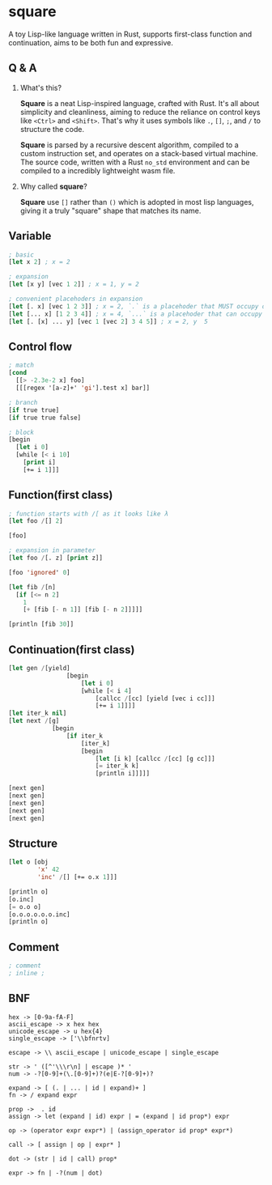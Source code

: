 # square

A toy Lisp-like language written in Rust, supports first-class function and continuation, aims to be both fun and expressive.

## Q & A

1.  What's this?

    **Square** is a neat Lisp-inspired language, crafted with Rust. It's all about simplicity and cleanliness, aiming to reduce the reliance on control keys like `<Ctrl>` and `<Shift>`. That's why it uses symbols like `.`, `[]`, `;`, and `/` to structure the code.

    **Square** is parsed by a recursive descent algorithm, compiled to a custom instruction set, and operates on a stack-based virtual machine. The source code, written with a Rust `no_std` environment and can be compiled to a incredibly lightweight wasm file.

2.  Why called **square**?

    **Square** use `[]` rather than `()` which is adopted in most lisp languages, giving it a truly "square" shape that matches its name.

## Variable

```lisp
; basic
[let x 2] ; x = 2

; expansion
[let [x y] [vec 1 2]] ; x = 1, y = 2

; convenient placehoders in expansion
[let [. x] [vec 1 2 3]] ; x = 2, `.` is a placehoder that MUST occupy one position
[let [... x] [1 2 3 4]] ; x = 4, `...` is a placehoder that can occupy zero or as many positions as possible
[let [. [x] ... y] [vec 1 [vec 2] 3 4 5]] ; x = 2, y  5
```

## Control flow

```lisp
; match
[cond
  [[> -2.3e-2 x] foo]
  [[[regex '[a-z]+' 'gi'].test x] bar]]

; branch
[if true true]
[if true true false]

; block
[begin 
  [let i 0]
  [while [< i 10]
    [print i]
    [+= i 1]]]
```

## Function(first class)

```lisp
; function starts with /[ as it looks like λ
[let foo /[] 2]

[foo]

; expansion in parameter
[let foo /[. z] [print z]]

[foo 'ignored' 0]

[let fib /[n] 
  [if [<= n 2] 
    1
    [+ [fib [- n 1]] [fib [- n 2]]]]]

[println [fib 30]]
```

## Continuation(first class)

```lisp
[let gen /[yield]
                [begin 
                    [let i 0]
                    [while [< i 4]
                        [callcc /[cc] [yield [vec i cc]]]
                        [+= i 1]]]]
[let iter_k nil]
[let next /[g]
            [begin 
                [if iter_k
                    [iter_k]
                    [begin
                        [let [i k] [callcc /[cc] [g cc]]]
                        [= iter_k k]
                        [println i]]]]]

[next gen]
[next gen]
[next gen]
[next gen]
[next gen]
```

## Structure

```lisp
[let o [obj 
        'x' 42
        'inc' /[] [+= o.x 1]]]

[println o]
[o.inc]
[= o.o o]
[o.o.o.o.o.o.inc]
[println o]
```

## Comment

```lisp
; comment
; inline ;
```

## BNF

    hex -> [0-9a-fA-F]
    ascii_escape -> x hex hex
    unicode_escape -> u hex{4}
    single_escape -> ['\\bfnrtv]

    escape -> \\ ascii_escape | unicode_escape | single_escape

    str -> ' ([^'\\\r\n] | escape )* '
    num -> -?[0-9]+(\.[0-9]+)?(e|E-?[0-9]+)?

    expand -> [ (. | ... | id | expand)+ ]
    fn -> / expand expr

    prop ->  . id
    assign -> let (expand | id) expr | = (expand | id prop*) expr

    op -> (operator expr expr*) | (assign_operator id prop* expr*)

    call -> [ assign | op | expr* ]

    dot -> (str | id | call) prop*

    expr -> fn | -?(num | dot)
